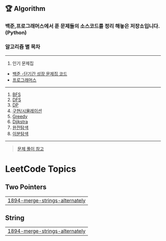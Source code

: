 ## 🏆 Algorithm

### 백준,프로그래머스에서 푼 문제들의 소스코드를 정리 해놓은 저장소입니다.(Python)

### 알고리즘 별 목차
<hr>

1. 인기 문제집
- [백준 -단기간 성장 문제집 코드](https://github.com/LminWoo99/algorithm/tree/master/Algorithm%20Intermediate/%EB%B0%B1%EC%A4%80/%EB%8B%A8%EA%B8%B0%EA%B0%84%EC%84%B1%EC%9E%A5%EB%AC%B8%EC%A0%9C%EC%A7%91)
- [프로그래머스](https://github.com/LminWoo99/algorithm/tree/master/%ED%94%84%EB%A1%9C%EA%B7%B8%EB%9E%98%EB%A8%B8%EC%8A%A4)
  
<hr>

1. [BFS](https://github.com/LminWoo99/algorithm/tree/master/Algorithm%20Intermediate/%EB%B0%B1%EC%A4%80/bfs)
2. [DFS](https://github.com/LminWoo99/algorithm/tree/master/Algorithm%20Intermediate/%EB%B0%B1%EC%A4%80/dfs)
3. [DP](https://github.com/LminWoo99/algorithm/tree/master/Algorithm%20Intermediate/%EB%B0%B1%EC%A4%80/dp)
4. [구현/시뮬레이션](https://github.com/LminWoo99/algorithm/tree/master/Algorithm%20Intermediate/%EB%B0%B1%EC%A4%80/%EA%B5%AC%ED%98%84)
5. [Greedy](https://github.com/LminWoo99/algorithm/tree/master/Algorithm%20Intermediate/%EB%B0%B1%EC%A4%80/%EA%B7%B8%EB%A6%AC%EB%94%94%EC%95%8C%EA%B3%A0%EB%A6%AC%EC%A6%98)
6. [Dijkstra](https://github.com/LminWoo99/algorithm/tree/master/Algorithm%20Intermediate/%EB%B0%B1%EC%A4%80/%EB%8B%A4%EC%9D%B5%EC%8A%A4%ED%8A%B8%EB%9D%BC)
7. [완전탐색](https://github.com/LminWoo99/algorithm/tree/master/Algorithm%20Intermediate/%EB%B0%B1%EC%A4%80/%EB%B8%8C%EB%A3%A8%ED%8A%B8%ED%8F%AC%EC%8A%A4)
8. [이분탐색](https://github.com/LminWoo99/algorithm/tree/master/Algorithm%20Intermediate/%EB%B0%B1%EC%A4%80/%EC%9D%B4%EB%B6%84%ED%83%90%EC%83%89)

<hr>

> [문제 풀이 참고](https://velog.io/@mw310/series/%EC%95%8C%EA%B3%A0%EB%A6%AC%EC%A6%98)

<!---LeetCode Topics Start-->
# LeetCode Topics
## Two Pointers
|  |
| ------- |
| [1894-merge-strings-alternately](https://github.com/LminWoo99/algorithm/tree/master/1894-merge-strings-alternately) |
## String
|  |
| ------- |
| [1894-merge-strings-alternately](https://github.com/LminWoo99/algorithm/tree/master/1894-merge-strings-alternately) |
<!---LeetCode Topics End-->